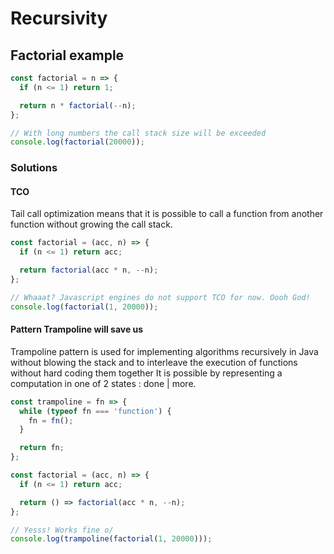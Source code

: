 # Recursivity

## Factorial example

```js
const factorial = n => {
  if (n <= 1) return 1;

  return n * factorial(--n);
};

// With long numbers the call stack size will be exceeded
console.log(factorial(20000));
```

### Solutions

#### TCO

Tail call optimization means that it is possible to call a function from another function without growing the call stack.

```js
const factorial = (acc, n) => {
  if (n <= 1) return acc;

  return factorial(acc * n, --n);
};

// Whaaat? Javascript engines do not support TCO for now. Oooh God!
console.log(factorial(1, 20000));
```

#### Pattern Trampoline will save us

Trampoline pattern is used for implementing algorithms recursively in Java without blowing the stack and to interleave the execution of functions without hard coding them together It is possible by representing a computation in one of 2 states : done | more.

```js
const trampoline = fn => {
  while (typeof fn === 'function') {
    fn = fn();
  }

  return fn;
};

const factorial = (acc, n) => {
  if (n <= 1) return acc;

  return () => factorial(acc * n, --n);
};

// Yesss! Works fine o/
console.log(trampoline(factorial(1, 20000)));
```
